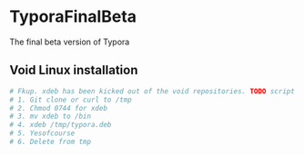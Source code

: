 # TyporaFinalBeta

The final beta version of Typora

## Void Linux installation

```bash
# Fkup. xdeb has been kicked out of the void repositories. TODO script or xbps binary.
# 1. Git clone or curl to /tmp
# 2. Chmod 0744 for xdeb
# 3. mv xdeb to /bin
# 4. xdeb /tmp/typora.deb
# 5. Yesofcourse
# 6. Delete from tmp
```
